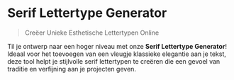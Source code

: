 # Serif Lettertype Generator

> Creëer Unieke Esthetische Lettertypen Online

Til je ontwerp naar een hoger niveau met onze **Serif Lettertype Generator**! Ideaal voor het toevoegen van een vleugje klassieke elegantie aan je tekst, deze tool helpt je stijlvolle serif lettertypen te creëren die een gevoel van traditie en verfijning aan je projecten geven.
